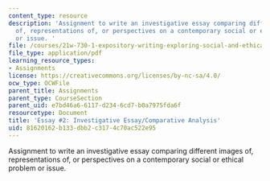 ```yaml
---
content_type: resource
description: 'Assignment to write an investigative essay comparing different images
  of, representations of, or perspectives on a contemporary social or ethical problem
  or issue. '
file: /courses/21w-730-1-expository-writing-exploring-social-and-ethical-issues-through-film-and-print-fall-2002/81620162b133dbb2c3174c70ac522e95_fall02e2.pdf
file_type: application/pdf
learning_resource_types:
- Assignments
license: https://creativecommons.org/licenses/by-nc-sa/4.0/
ocw_type: OCWFile
parent_title: Assignments
parent_type: CourseSection
parent_uid: e7bd46a6-6117-d234-6cd7-b0a7975fda6f
resourcetype: Document
title: 'Essay #2: Investigative Essay/Comparative Analysis'
uid: 81620162-b133-dbb2-c317-4c70ac522e95
---
```

Assignment to write an investigative essay comparing different images of, representations of, or perspectives on a contemporary social or ethical problem or issue. 